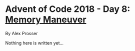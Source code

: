 # Advent of Code 2018 - Day 8: [Memory Maneuver](https://adventofcode.com/2018/day/8)
By Alex Prosser

Nothing here is written yet...